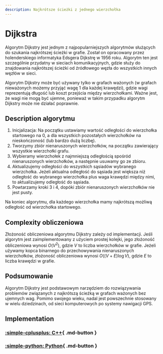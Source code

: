 ```yaml
---
description: Najkrótsze ścieżki z jednego wierzchołka
---
```


# Dijkstra

Algorytm Dijkstry jest jednym z najpopularniejszych algorytmów służących do szukania najkrótszej ścieżki w grafie. Został on opracowany przez holenderskiego informatyka Edsgera Dijkstrę w 1956 roku. Algorytm ten jest szczególnie przydatny w sieciach komunikacyjnych, gdzie służy do znajdowania najkrótszej ścieżki od źródłowego węzła do wszystkich innych węzłów w sieci.

Algorytm Dijkstry może być używany tylko w grafach ważonych (w grafach nieważonych możemy przyjąć wagę $1$ dla każdej krawędzi), gdzie wagi reprezentują długość lub koszt przejścia między wierzchołkami. Ważne jest, że wagi nie mogą być ujemne, ponieważ w takim przypadku algorytm Dijkstry może nie działać poprawnie.

## Description algorytmu

1. Inicjalizacja: Na początku ustawiamy wartość odległości do wierzchołka startowego na $0$, a dla wszystkich pozostałych wierzchołków na nieskończoność (lub bardzo dużą liczbę).
2. Tworzymy zbiór nienaruszonych wierzchołków, na początku zawierający wszystkie wierzchołki grafu.
3. Wybieramy wierzchołek z najmniejszą odległością spośród nienaruszonych wierzchołków, a następnie usuwamy go ze zbioru.
4. Aktualizujemy odległości do wszystkich sąsiadów wybranego wierzchołka. Jeżeli aktualna odległość do sąsiada jest większa niż odległość do wybranego wierzchołka plus waga krawędzi między nimi, to aktualizujemy odległość do sąsiada.
5. Powtarzamy kroki $3$ i $4$, dopóki zbiór nienaruszonych wierzchołków nie jest pusty.

Na koniec algorytmu, dla każdego wierzchołka mamy najkrótszą możliwą odległość od wierzchołka startowego.

## Complexity obliczeniowa

Złożoność obliczeniowa algorytmu Dijkstry zależy od implementacji. Jeśli algorytm jest zaimplementowany z użyciem prostej kolejki, jego złożoność obliczeniowa wynosi $O(V^2)$, gdzie $V$ to liczba wierzchołków w grafie. Jeżeli używamy kopca binarnego do przechowywania nienaruszonych wierzchołków, złożoność obliczeniowa wynosi $O((V+E) \log{V})$, gdzie $E$ to liczba krawędzi w grafie.

## Podsumowanie

Algorytm Dijkstry jest podstawowym narzędziem do rozwiązywania problemów związanych z najkrótszą ścieżką w grafach ważonych bez ujemnych wag. Pomimo swojego wieku, nadal jest powszechnie stosowany w wielu dziedzinach, od sieci komputerowych po systemy nawigacji GPS.

## Implementation

### [:simple-cplusplus: C++](../../programming/c++/algorithms/graphs/dijkstra.md){ .md-button }

### [:simple-python: Python](../../programming/python/algorithms/graphs/dijkstra.md){ .md-button }
